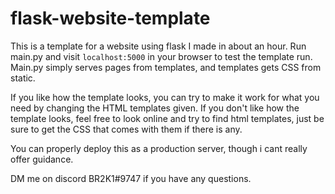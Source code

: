 # flask-website-template

This is a template for a website using flask I made in about an hour. Run main.py and visit `localhost:5000` in your browser to test the template run. 
Main.py simply serves pages from templates, and templates gets CSS from static.

If you like how the template looks, you can try to make it work for what you need by changing the HTML templates given. If you don't like how the template looks, feel free to look online
and try to find html templates, just be sure to get the CSS that comes with them if there is any.

You can properly deploy this as a production server, though i cant really offer guidance.

DM me on discord BR2K1#9747 if you have any questions.
